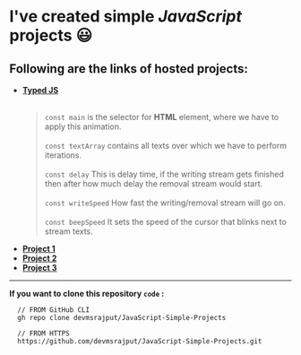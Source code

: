 # I've created simple _JavaScript_ projects 😃

## Following are the links of hosted projects:
+ __[Typed JS](https://devmsrajput.github.io/JavaScript-Simple-Projects/Typed%20JS/)__
  <br><br>
  > `const main` is the selector for __HTML__ element, where we have to apply this animation. <br><br>
  > `const textArray` contains all texts over which we have to perform iterations. <br><br>
  > `const delay` This is delay time, if the writing stream gets finished then after how much delay the removal stream would start. <br><br>
  > `const writeSpeed` How fast the writing/removal stream will go on. <br><br>
  > `const beepSpeed` It sets the speed of the cursor that blinks next to stream texts.
+ __[Project 1](https://devmsrajput.github.io/JavaScript-Simple-Projects/project1/)__
+ __[Project 2](https://devmsrajput.github.io/JavaScript-Simple-Projects/project2/)__
+ __[Project 3](https://devmsrajput.github.io/JavaScript-Simple-Projects/project3/)__

***
__If you want to clone this repository `code` :__
```
  // FROM GitHub CLI
  gh repo clone devmsrajput/JavaScript-Simple-Projects
```
```
  // FROM HTTPS
  https://github.com/devmsrajput/JavaScript-Simple-Projects.git
```

